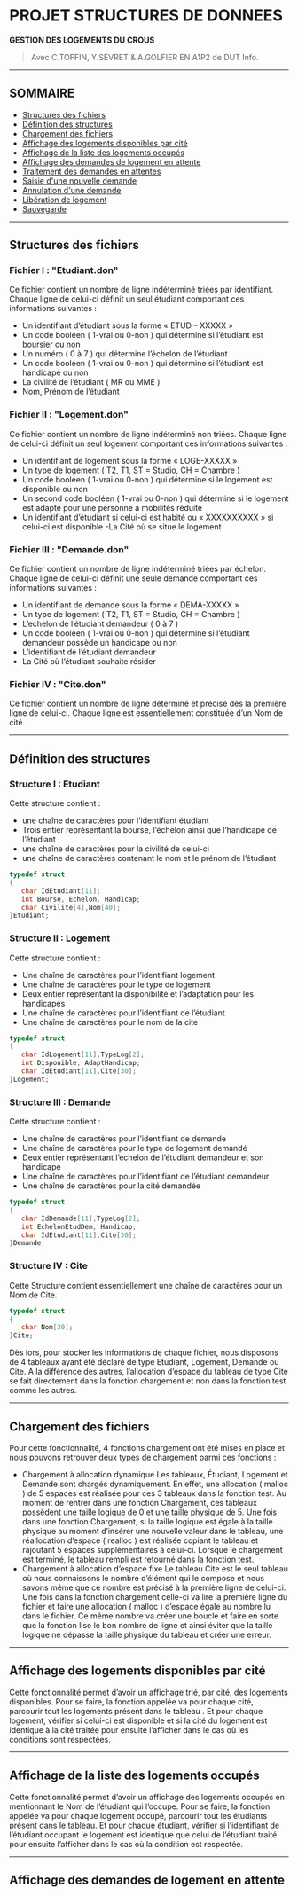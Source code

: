 # PROJET STRUCTURES DE DONNEES
**GESTION DES LOGEMENTS DU CROUS**
> Avec C.TOFFIN, Y.SEVRET & A.GOLFIER EN A1P2 de DUT Info.

---
## SOMMAIRE
   - [Structures des fichiers](#)
   - [Définition des structures](#)
   - [Chargement des fichiers](#)
   - [Affichage des logements disponibles par cité](#)
   - [Affichage de la liste des logements occupés](#)
   - [Affichage des demandes de logement en attente](#Affichage-des-demandes-de-logement-en-attente)
   - [Traitement des demandes en attentes](#license)
   - [Saisie d'une nouvelle demande](#license)
   - [Annulation d'une demande](#license)
   - [Libération de logement](#license)
   - [Sauvegarde](#license)
   
---
## Structures des fichiers

### Fichier I : "Etudiant.don"

Ce fichier contient un nombre de ligne indéterminé triées par identifiant. Chaque ligne de
celui-ci définit un seul étudiant comportant ces informations suivantes :
   - Un identifiant d’étudiant sous la forme « ETUD – XXXXX »
   - Un code booléen ( 1-vrai ou 0-non ) qui détermine si l’étudiant est boursier ou non
   - Un numéro ( 0 à 7 ) qui détermine l’échelon de l’étudiant
   - Un code booléen ( 1-vrai ou 0-non ) qui détermine si l’étudiant est handicapé ou non
   - La civilité de l’étudiant ( MR ou MME )
   - Nom, Prénom de l’étudiant

### Fichier II : "Logement.don"

Ce fichier contient un nombre de ligne indéterminé non triées. Chaque ligne de celui-ci
définit un seul logement comportant ces informations suivantes :
   - Un identifiant de logement sous la forme « LOGE-XXXXX »
   - Un type de logement ( T2, T1, ST = Studio, CH = Chambre )
   - Un code booléen ( 1-vrai ou 0-non ) qui détermine si le logement est disponible ou non
   - Un second code booléen ( 1-vrai ou 0-non ) qui détermine si le logement est adapté pour une personne à mobilités réduite
   - Un identifiant d’étudiant si celui-ci est habité ou « XXXXXXXXXX » si celui-ci est disponible
   -La Cité où se situe le logement

### Fichier III : "Demande.don"

Ce fichier contient un nombre de ligne indéterminé triées par échelon. Chaque ligne de
celui-ci définit une seule demande comportant ces informations suivantes :
   - Un identifiant de demande sous la forme « DEMA-XXXXX »
   - Un type de logement ( T2, T1, ST = Studio, CH = Chambre )
   - L’echelon de l’étudiant demandeur ( 0 à 7 )
   - Un code booléen ( 1-vrai ou 0-non ) qui détermine si l’étudiant demandeur possède un
   handicape ou non
   - L’identifiant de l’étudiant demandeur
   - La Cité où l’étudiant souhaite résider

### Fichier IV : "Cite.don"

Ce fichier contient un nombre de ligne déterminé et précisé dès la première ligne de celui-ci.
Chaque ligne est essentiellement constituée d’un Nom de cité.

---
## Définition des structures

### Structure I : Etudiant

Cette structure contient :
   - une chaîne de caractères pour l’identifiant étudiant
   - Trois entier représentant la bourse, l’échelon ainsi que l’handicape de l’étudiant
   - une chaîne de caractères pour la civilité de celui-ci
   - une chaîne de caractères contenant le nom et le prénom de l’étudiant

```c
typedef struct
{
   char IdEtudiant[11];
   int Bourse, Echelon, Handicap;
   char Civilite[4],Nom[40];
}Etudiant;
```

### Structure II : Logement

Cette structure contient :
   - Une chaîne de caractères pour l’identifiant logement
   - Une chaîne de caractères pour le type de logement
   - Deux entier représentant la disponibilité et l’adaptation pour les handicapés
   - Une chaîne de caractères pour l’identifiant de l’étudiant
   - Une chaîne de caractères pour le nom de la cite

```c
typedef struct
{
   char IdLogement[11],TypeLog[2];
   int Disponible, AdaptHandicap;
   char IdEtudiant[11],Cite[30];
}Logement;
```

### Structure III : Demande

Cette structure contient :
   - Une chaîne de caractères pour l’identifiant de demande
   - Une chaîne de caractères pour le type de logement demandé
   - Deux entier représentant l’échelon de l’étudiant demandeur et son handicape
   - Une chaîne de caractères pour l’identifiant de l’étudiant demandeur
   - Une chaîne de caractères pour la cité demandée

```c
typedef struct
{
   char IdDemande[11],TypeLog[2];
   int EchelonEtudDem, Handicap;
   char IdEtudiant[11],Cite[30];
}Demande;
```

### Structure IV : Cite

Cette Structure contient essentiellement une chaîne de caractères pour un Nom de Cite.

```c
typedef struct
{
   char Nom[30];
}Cite;
```

Dès lors, pour stocker les informations de chaque fichier, nous disposons de 4 tableaux ayant
été déclaré de type Etudiant, Logement, Demande ou Cite. A la différence des autres, l’allocation
d’espace du tableau de type Cite se fait directement dans la fonction chargement et non dans la
fonction test comme les autres.

---
## Chargement des fichiers

Pour cette fonctionnalité, 4 fonctions chargement ont été mises en place et nous pouvons
retrouver deux types de chargement parmi ces fonctions :
   - Chargement à allocation dynamique
Les tableaux, Étudiant, Logement et Demande sont chargés dynamiquement. En
effet, une allocation ( malloc ) de 5 espaces est réalisée pour ces 3 tableaux dans la fonction test. Au
moment de rentrer dans une fonction Chargement, ces tableaux possèdent une taille logique de 0 et
une taille physique de 5.
Une fois dans une fonction Chargement, si la taille logique est égale à la taille
physique au moment d’insérer une nouvelle valeur dans le tableau, une réallocation d’espace
( realloc ) est réalisée copiant le tableau et rajoutant 5 espaces supplémentaires à celui-ci.
Lorsque le chargement est terminé, le tableau rempli est retourné dans la fonction
test.
   - Chargement à allocation d’espace fixe
Le tableau Cite est le seul tableau où nous connaissons le nombre d’élément qui le
compose et nous savons même que ce nombre est précisé à la première ligne de celui-ci. Une fois
dans la fonction chargement celle-ci va lire la première ligne du fichier et faire une allocation (
malloc ) d’espace égale au nombre lu dans le fichier.
Ce même nombre va créer une boucle et faire en sorte que la fonction lise le bon
nombre de ligne et ainsi éviter que la taille logique ne dépasse la taille physique du tableau et créer
une erreur.

---
## Affichage des logements disponibles par cité

Cette fonctionnalité permet d’avoir un affichage trié, par cité, des logements disponibles.
Pour se faire, la fonction appelée va pour chaque cité, parcourir tout les logements présent dans le
tableau . Et pour chaque logement, vérifier si celui-ci est disponible et si la cité du logement est
identique à la cité traitée pour ensuite l’afficher dans le cas où les conditions sont respectées.

---
## Affichage de la liste des logements occupés

Cette fonctionnalité permet d’avoir un affichage des logements occupés en mentionnant le
Nom de l’étudiant qui l’occupe. Pour se faire, la fonction appelée va pour chaque logement occupé,
parcourir tout les étudiants présent dans le tableau. Et pour chaque étudiant, vérifier si l’identifiant
de l’étudiant occupant le logement est identique que celui de l’étudiant traité pour ensuite l’afficher
dans le cas où la condition est respectée.

---
## Affichage des demandes de logement en attente



